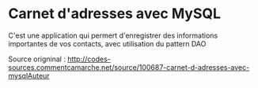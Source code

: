 # Carnet d'adresses avec MySQL
C'est une application qui permert d'enregistrer des informations importantes de  vos contacts, avec utilisation du pattern DAO

Source origninal : http://codes-sources.commentcamarche.net/source/100687-carnet-d-adresses-avec-mysqlAuteur
